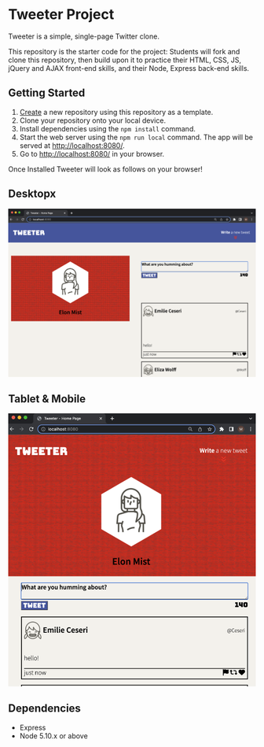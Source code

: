 # Tweeter Project

Tweeter is a simple, single-page Twitter clone.

This repository is the starter code for the project: Students will fork and clone this repository, then build upon it to practice their HTML, CSS, JS, jQuery and AJAX front-end skills, and their Node, Express back-end skills.

## Getting Started

1. [Create](https://docs.github.com/en/repositories/creating-and-managing-repositories/creating-a-repository-from-a-template) a new repository using this repository as a template.
2. Clone your repository onto your local device.
3. Install dependencies using the `npm install` command.
3. Start the web server using the `npm run local` command. The app will be served at <http://localhost:8080/>.
4. Go to <http://localhost:8080/> in your browser.


Once Installed Tweeter will look as follows on your browser!

## Desktopx

!["Desktop"](https://raw.githubusercontent.com/mattrostad/tweeter/master/images/Screenshot%202023-05-01%20at%206.55.13%20PM.png)

## Tablet & Mobile

!["Tablet"](https://github.com/mattrostad/tweeter/blob/master/images/Screenshot%202023-05-01%20at%206.55.27%20PM.png?raw=true)

## Dependencies

- Express
- Node 5.10.x or above
